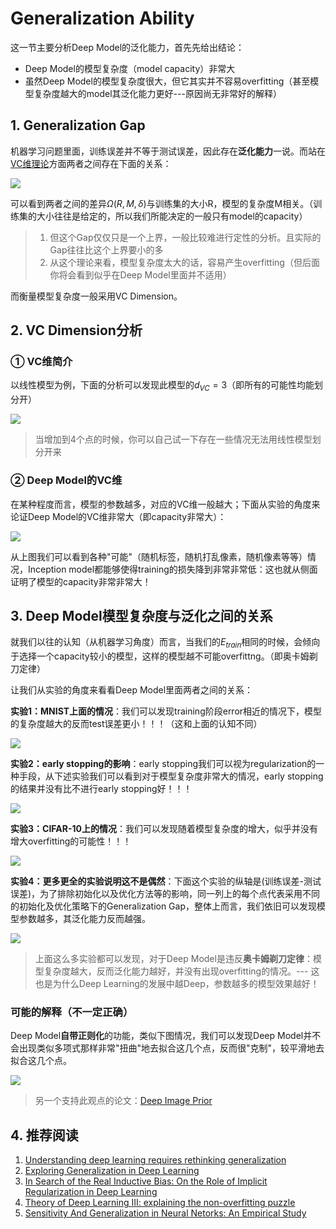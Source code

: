 # Generalization Ability

这一节主要分析Deep Model的泛化能力，首先先给出结论：

- Deep Model的模型复杂度（model capacity）非常大
- 虽然Deep Model的模型复杂度很大，但它其实并不容易overfitting（甚至模型复杂度越大的model其泛化能力更好---原因尚无非常好的解释）

## 1. Generalization Gap

机器学习问题里面，训练误差并不等于测试误差，因此存在**泛化能力**一说。而站在[VC维理论](https://github.com/AceCoooool/MLF-MLT)方面两者之间存在下面的关系：

![](png/c1.png)

可以看到两者之间的差异$\Omega(R,M,\delta)$与训练集的大小R，模型的复杂度M相关。（训练集的大小往往是给定的，所以我们所能决定的一般只有model的capacity）

> 1. 但这个Gap仅仅只是一个上界，一般比较难进行定性的分析。且实际的Gap往往比这个上界要小的多
> 2. 从这个理论来看，模型复杂度太大的话，容易产生overfitting（但后面你将会看到似乎在Deep Model里面并不适用）

而衡量模型复杂度一般采用VC Dimension。

## 2. VC Dimension分析

### ① VC维简介

以线性模型为例，下面的分析可以发现此模型的$d_{VC}=3$（即所有的可能性均能划分开）

![](png/c2.png)

> 当增加到4个点的时候，你可以自己试一下存在一些情况无法用线性模型划分开来

### ② Deep Model的VC维

在某种程度而言，模型的参数越多，对应的VC维一般越大；下面从实验的角度来论证Deep Model的VC维非常大（即capacity非常大）：

![](png/c3.png)

从上图我们可以看到各种"可能"（随机标签，随机打乱像素，随机像素等等）情况，Inception model都能够使得training的损失降到非常非常低：这也就从侧面证明了模型的capacity非常非常大！

## 3. Deep Model模型复杂度与泛化之间的关系

就我们以往的认知（从机器学习角度）而言，当我们的$E_{train}$相同的时候，会倾向于选择一个capacity较小的模型，这样的模型越不可能overfittng。（即奥卡姆剃刀定律）

让我们从实验的角度来看看Deep Model里面两者之间的关系：

**实验1：MNIST上面的情况**：我们可以发现training阶段error相近的情况下，模型的复杂度越大的反而test误差更小！！！（这和上面的认知不同）

![](png/c4.png)

**实验2：early stopping的影响**：early stopping我们可以视为regularization的一种手段，从下述实验我们可以看到对于模型复杂度非常大的情况，early stopping的结果并没有比不进行early stopping好！！！

![](png/c5.png)

**实验3：CIFAR-10上的情况**：我们可以发现随着模型复杂度的增大，似乎并没有增大overfitting的可能性！！！

![](png/c6.png)

**实验4：更多更全的实验说明这不是偶然**：下面这个实验的纵轴是(训练误差-测试误差)，为了排除初始化以及优化方法等的影响，同一列上的每个点代表采用不同的初始化及优化策略下的Generalization Gap，整体上而言，我们依旧可以发现模型参数越多，其泛化能力反而越强。

![](png/c7.png)

> 上面这么多实验都可以发现，对于Deep Model是违反**奥卡姆剃刀定律**：模型复杂度越大，反而泛化能力越好，并没有出现overfitting的情况。--- 这也是为什么Deep Learning的发展中越Deep，参数越多的模型效果越好！

### 可能的解释（不一定正确）

Deep Model**自带正则化**的功能，类似下图情况，我们可以发现Deep Model并不会出现类似多项式那样非常"扭曲"地去拟合这几个点，反而很"克制"，较平滑地去拟合这几个点。

![](png/c8.png)

> 另一个支持此观点的论文：[Deep Image Prior](https://arxiv.org/abs/1711.10925)

## 4. 推荐阅读

1. [Understanding deep learning requires rethinking generalization](https://arxiv.org/abs/1611.03530)
2. [Exploring Generalization in Deep Learning](https://arxiv.org/abs/1706.08947)
3. [In Search of the Real Inductive Bias: On the Role of Implicit Regularization in Deep Learning](https://arxiv.org/pdf/1412.6614.pdf)
4. [Theory of Deep Learning III: explaining the non-overfitting puzzle](https://arxiv.org/abs/1801.00173)
5. [Sensitivity And Generalization in Neural Netorks: An Empirical Study](https://arxiv.org/pdf/1802.08760.pdf)

